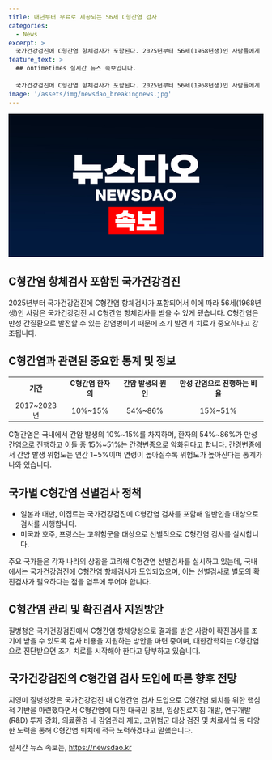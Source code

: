 ```yaml
---
title: 내년부터 무료로 제공되는 56세 C형간염 검사
categories:
  - News
excerpt: >
  국가건강검진에 C형간염 항체검사가 포함된다. 2025년부터 56세(1968년생)인 사람들에게 이 검사가 제공될 예정이며, 양성반응을 보인 경우 추가 검사 비용을 지원한다. C형간염은 간질환을 일으키며, 조기 발견과 치료가 중요하다. 이에 따라 국가건강검진에 추가된 이 검사는 환자를 선별하고 확진 검사 비용을 지원하며, C형간염 관리를 위한 핵심적인 기반이 마련됐다.간염 관리를 위한 노력을 강화하여 C형간염 퇴치에 적극적으로 노력할 것이라고 밝혀졌다.
feature_text: >
  ## ontimetimes 실시간 뉴스 속보입니다.

  국가건강검진에 C형간염 항체검사가 포함된다. 2025년부터 56세(1968년생)인 사람들에게 이 검사가 제공될 예정이며, 양성반응을 보인 경우 추가 검사 비용을 지원한다. C형간염은 간질환을 일으키며, 조기 발견과 치료가 중요하다. 이에 따라 국가건강검진에 추가된 이 검사는 환자를 선별하고 확진 검사 비용을 지원하며, C형간염 관리를 위한 핵심적인 기반이 마련됐다.간염 관리를 위한 노력을 강화하여 C형간염 퇴치에 적극적으로 노력할 것이라고 밝혀졌다.
image: '/assets/img/newsdao_breakingnews.jpg'
---
```


<p><img src="/assets/img/newsdao_breakingnews.jpg" alt="ontimetimes 속보" /></p>

<h2 data-ke-size="size26">C형간염 항체검사 포함된 국가건강검진</h2>

<p data-ke-size="size16">2025년부터 국가건강검진에 C형간염 항체검사가 포함되어서 이에 따라 56세(1968년생)인 사람은 국가건강검진 시 C형간염 항체검사를 받을 수 있게 됐습니다. C형간염은 만성 간질환으로 발전할 수 있는 감염병이기 때문에 조기 발견과 치료가 중요하다고 강조됩니다.</p>

<h2 data-ke-size="size26">C형간염과 관련된 중요한 통계 및 정보</h2>

<table>
    <tr>
        <td style="text-align: center;"><b>기간</b></td>
        <td style="text-align: center;"><b>C형간염 환자의</b></td>
        <td style="text-align: center;"><b>간암 발생의 원인</b></td>
        <td style="text-align: center;"><b>만성 간염으로 진행하는 비율</b></td>
    </tr>
    <tr>
        <td style="text-align: center;">2017~2023년</td>
        <td style="text-align: center;">10%~15%</td>
        <td style="text-align: center;">54%~86%</td>
        <td style="text-align: center;">15%~51%</td>
    </tr>
</table>

<p data-ke-size="size16">C형간염은 국내에서 간암 발생의 10%~15%를 차지하며, 환자의 54%~86%가 만성 간염으로 진행하고 이들 중 15%~51%는 간경변증으로 악화된다고 합니다. 간경변증에서 간암 발생 위험도는 연간 1~5%이며 연령이 높아질수록 위험도가 높아진다는 통계가 나와 있습니다.</p>

<h2 data-ke-size="size26">국가별 C형간염 선별검사 정책</h2>

<ul>
    <li>일본과 대만, 이집트는 국가건강검진에 C형간염 검사를 포함해 일반인을 대상으로 검사를 시행합니다.</li>
    <li>미국과 호주, 프랑스는 고위험군을 대상으로 선별적으로 C형간염 검사를 실시합니다.</li>
</ul>

<p data-ke-size="size16">주요 국가들은 각자 나라의 상황을 고려해 C형간염 선별검사를 실시하고 있는데, 국내에서는 국가건강검진에 C형간염 항체검사가 도입되었으며, 이는 선별검사로 별도의 확진검사가 필요하다는 점을 염두에 두어야 합니다.</p>

<h2 data-ke-size="size26">C형간염 관리 및 확진검사 지원방안</h2>

<p data-ke-size="size16">질병청은 국가건강검진에서 C형간염 항체양성으로 결과를 받은 사람이 확진검사를 조기에 받을 수 있도록 검사 비용을 지원하는 방안을 마련 중이며, 대한간학회는 C형간염으로 진단받으면 조기 치료를 시작해야 한다고 당부하고 있습니다.</p>

<h2 data-ke-size="size26">국가건강검진의 C형간염 검사 도입에 따른 향후 전망</h2>

<p data-ke-size="size16">지영미 질병청장은 국가건강검진 내 C형간염 검사 도입으로 C형간염 퇴치를 위한 핵심적 기반을 마련했다면서 C형간염에 대한 대국민 홍보, 임상진료지침 개발, 연구개발(R&D) 투자 강화, 의료환경 내 감염관리 제고, 고위험군 대상 검진 및 치료사업 등 다양한 노력을 통해 C형간염 퇴치에 적극 노력하겠다고 말했습니다.</p>
실시간 뉴스 속보는, <a href="https://newsdao.kr" rel="dofollow">https://newsdao.kr</a>


